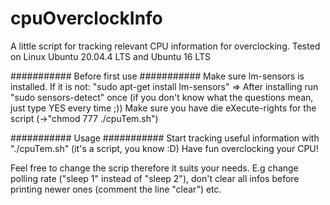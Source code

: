 # cpuOverclockInfo
A little script for tracking relevant CPU information for overclocking.
Tested on Linux Ubuntu 20.04.4 LTS and Ubuntu 16 LTS

########### Before first use ###########
Make sure lm-sensors is installed.
If it is not: "sudo apt-get install lm-sensors"
=> After installing run "sudo sensors-detect" once (if you don't know what the questions mean, just type YES every time ;))
Make sure you have die eXecute-rights for the script (->"chmod 777 ./cpuTem.sh")

########### Usage ###########
Start tracking useful information with "./cpuTem.sh" (it's a script, you know :D)
Have fun overclocking your CPU!

Feel free to change the scrip therefore it suits your needs. E.g change polling rate ("sleep 1" instead of "sleep 2"), don't clear all infos before printing 
newer ones (comment the line "clear") etc.